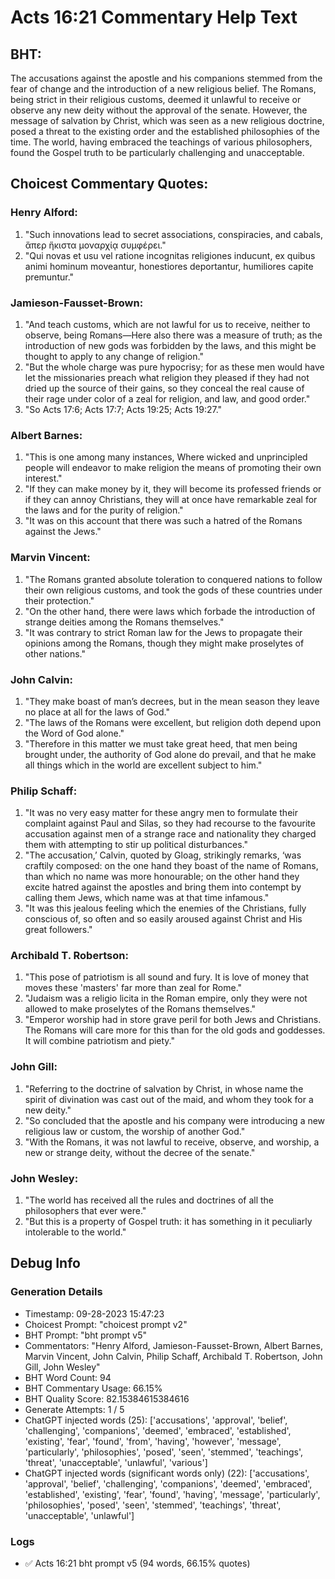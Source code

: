# Acts 16:21 Commentary Help Text

## BHT:
The accusations against the apostle and his companions stemmed from the fear of change and the introduction of a new religious belief. The Romans, being strict in their religious customs, deemed it unlawful to receive or observe any new deity without the approval of the senate. However, the message of salvation by Christ, which was seen as a new religious doctrine, posed a threat to the existing order and the established philosophies of the time. The world, having embraced the teachings of various philosophers, found the Gospel truth to be particularly challenging and unacceptable.

## Choicest Commentary Quotes:
### Henry Alford:
1. "Such innovations lead to secret associations, conspiracies, and cabals, ἅπερ ἥκιστα μοναρχίᾳ συμφέρει."
2. "Qui novas et usu vel ratione incognitas religiones inducunt, ex quibus animi hominum moveantur, honestiores deportantur, humiliores capite premuntur."

### Jamieson-Fausset-Brown:
1. "And teach customs, which are not lawful for us to receive, neither to observe, being Romans—Here also there was a measure of truth; as the introduction of new gods was forbidden by the laws, and this might be thought to apply to any change of religion."
2. "But the whole charge was pure hypocrisy; for as these men would have let the missionaries preach what religion they pleased if they had not dried up the source of their gains, so they conceal the real cause of their rage under color of a zeal for religion, and law, and good order."
3. "So Acts 17:6; Acts 17:7; Acts 19:25; Acts 19:27."

### Albert Barnes:
1. "This is one among many instances, Where wicked and unprincipled people will endeavor to make religion the means of promoting their own interest."
2. "If they can make money by it, they will become its professed friends or if they can annoy Christians, they will at once have remarkable zeal for the laws and for the purity of religion."
3. "It was on this account that there was such a hatred of the Romans against the Jews."

### Marvin Vincent:
1. "The Romans granted absolute toleration to conquered nations to follow their own religious customs, and took the gods of these countries under their protection."
2. "On the other hand, there were laws which forbade the introduction of strange deities among the Romans themselves."
3. "It was contrary to strict Roman law for the Jews to propagate their opinions among the Romans, though they might make proselytes of other nations."

### John Calvin:
1. "They make boast of man’s decrees, but in the mean season they leave no place at all for the laws of God."
2. "The laws of the Romans were excellent, but religion doth depend upon the Word of God alone."
3. "Therefore in this matter we must take great heed, that men being brought under, the authority of God alone do prevail, and that he make all things which in the world are excellent subject to him."

### Philip Schaff:
1. "It was no very easy matter for these angry men to formulate their complaint against Paul and Silas, so they had recourse to the favourite accusation against men of a strange race and nationality they charged them with attempting to stir up political disturbances." 
2. "The accusation,’ Calvin, quoted by Gloag, strikingly remarks, ‘was craftily composed: on the one hand they boast of the name of Romans, than which no name was more honourable; on the other hand they excite hatred against the apostles and bring them into contempt by calling them Jews, which name was at that time infamous."
3. "It was this jealous feeling which the enemies of the Christians, fully conscious of, so often and so easily aroused against Christ and His great followers."

### Archibald T. Robertson:
1. "This pose of patriotism is all sound and fury. It is love of money that moves these 'masters' far more than zeal for Rome."
2. "Judaism was a religio licita in the Roman empire, only they were not allowed to make proselytes of the Romans themselves."
3. "Emperor worship had in store grave peril for both Jews and Christians. The Romans will care more for this than for the old gods and goddesses. It will combine patriotism and piety."

### John Gill:
1. "Referring to the doctrine of salvation by Christ, in whose name the spirit of divination was cast out of the maid, and whom they took for a new deity."
2. "So concluded that the apostle and his company were introducing a new religious law or custom, the worship of another God."
3. "With the Romans, it was not lawful to receive, observe, and worship, a new or strange deity, without the decree of the senate."

### John Wesley:
1. "The world has received all the rules and doctrines of all the philosophers that ever were."
2. "But this is a property of Gospel truth: it has something in it peculiarly intolerable to the world."


## Debug Info
### Generation Details
- Timestamp: 09-28-2023 15:47:23
- Choicest Prompt: "choicest prompt v2"
- BHT Prompt: "bht prompt v5"
- Commentators: "Henry Alford, Jamieson-Fausset-Brown, Albert Barnes, Marvin Vincent, John Calvin, Philip Schaff, Archibald T. Robertson, John Gill, John Wesley"
- BHT Word Count: 94
- BHT Commentary Usage: 66.15%
- BHT Quality Score: 82.15384615384616
- Generate Attempts: 1 / 5
- ChatGPT injected words (25):
	['accusations', 'approval', 'belief', 'challenging', 'companions', 'deemed', 'embraced', 'established', 'existing', 'fear', 'found', 'from', 'having', 'however', 'message', 'particularly', 'philosophies', 'posed', 'seen', 'stemmed', 'teachings', 'threat', 'unacceptable', 'unlawful', 'various']
- ChatGPT injected words (significant words only) (22):
	['accusations', 'approval', 'belief', 'challenging', 'companions', 'deemed', 'embraced', 'established', 'existing', 'fear', 'found', 'having', 'message', 'particularly', 'philosophies', 'posed', 'seen', 'stemmed', 'teachings', 'threat', 'unacceptable', 'unlawful']

### Logs
- ✅ Acts 16:21 bht prompt v5 (94 words, 66.15% quotes)